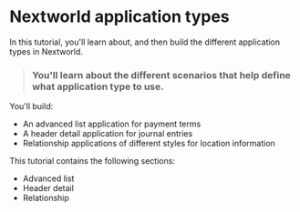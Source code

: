 # Nextworld application types

In this tutorial, you'll learn about, and then build the different application types in Nextworld.

> ### You'll learn about the different scenarios that help define what application type to use.

You'll build:

- An advanced list application for payment terms
- A header detail application for journal entries
- Relationship applications of different styles for location information

This tutorial contains the following sections:

- Advanced list
- Header detail
- Relationship
